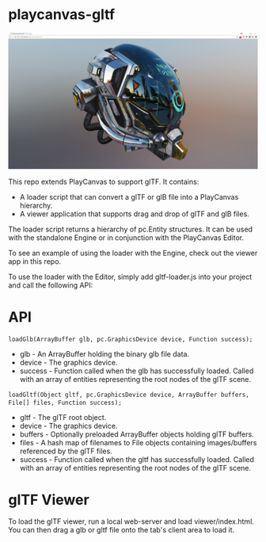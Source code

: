 # playcanvas-gltf
![gtTF viewer](/images/playcanvas-gltf-viewer.jpg?raw=true "glTF Viewer")

This repo extends PlayCanvas to support glTF. It contains:

* A loader script that can convert a glTF or glB file into a PlayCanvas hierarchy.
* A viewer application that supports drag and drop of glTF and glB files.

The loader script returns a hierarchy of pc.Entity structures. It can be used with the standalone Engine or in conjunction with the PlayCanvas Editor.

To see an example of using the loader with the Engine, check out the viewer app in this repo.

To use the loader with the Editor, simply add gltf-loader.js into your project and call the following API:

# API
```
loadGlb(ArrayBuffer glb, pc.GraphicsDevice device, Function success);
```
* glb - An ArrayBuffer holding the binary glb file data.
* device - The graphics device.
* success - Function called when the glb has successfully loaded. Called with an array of entities representing the root nodes of the glTF scene.
```
loadGltf(Object gltf, pc.GraphicsDevice device, ArrayBuffer buffers, File[] files, Function success);
```
* gltf - The glTF root object.
* device - The graphics device.
* buffers - Optionally preloaded ArrayBuffer objects holding glTF buffers.
* files - A hash map of filenames to File objects containing images/buffers referenced by the glTF files.
* success - Function called when the gltf has successfully loaded. Called with an array of entities representing the root nodes of the glTF scene.

# glTF Viewer
To load the glTF viewer, run a local web-server and load viewer/index.html. You can then drag a glb or gltf file onto the tab's client area to load it.
